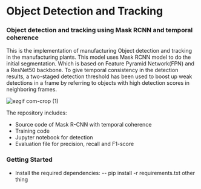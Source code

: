 # Object Detection and Tracking
### Object detection and tracking using Mask RCNN and temporal coherence 
This is the implementation of manufacturing Object detection and tracking in the manufacturing plants. This model uses Mask RCNN model to do the initial segmentation. Which is based on Feature Pyramid Network(FPN) and a ResNet50 backbone. To give temporal consistency in the detection results, a two-staged detection threshold has been used to boost up weak detections in a frame by referring to objects with high detection scores in neighboring frames.


![ezgif com-crop (1)](https://user-images.githubusercontent.com/40798690/57718148-4a6bab00-7642-11e9-9903-309df505b236.gif)

The repository includes:
* Source code of Mask R-CNN with temporal coherence
* Training code
* Jupyter notebook for detection
* Evaluation file for precision, recall and F1-score

### Getting Started
* Install the required dependencies:
-- pip install -r requirements.txt 
other thing
